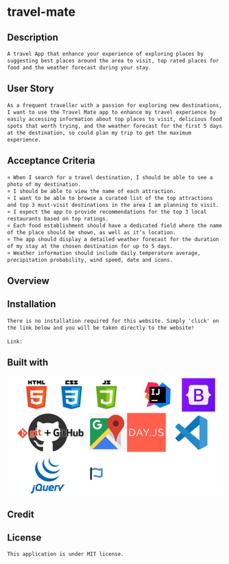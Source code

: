 # travel-mate

## Description

    A travel App that enhance your experience of exploring places by suggesting best places around the area to visit, top rated places for food and the weather forecast during your stay. 

## User Story

    As a frequent traveller with a passion for exploring new destinations, I want to use the Travel Mate app to enhance my travel experience by easily accessing information about top places to visit, delicious food spots that worth trying, and the weather forecast for the first 5 days at the destination, so could plan my trip to get the maximum experience.

## Acceptance Criteria

    ¤ When I search for a travel destination, I should be able to see a photo of my destination.
    ¤ I should be able to view the name of each attraction.
    ¤ I want to be able to browse a curated list of the top attractions and top 3 must-visit destinations in the area I am planning to visit.
    ¤ I expect the app to provide recommendations for the top 3 local restaurants based on top ratings.
    ¤ Each food establishment should have a dedicated field where the name of the place should be shown, as well as it’s location.
    ¤ The app should display a detailed weather forecast for the duration of my stay at the chosen destination for up to 5 days.
    ¤ Weather information should include daily temperature average, precipitation probability, wind speed, date and icons.


## Overview


## Installation

    There is no installation required for this website. Simply 'click' on the link below and you will be taken directly to the website!

    Link: 


## Built with

![Alt text](<assets/images/logos-tec.png>)

## Credit




## License

    This application is under MIT license.